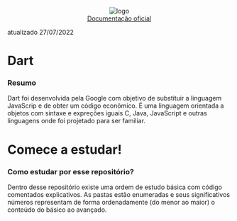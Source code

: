 <p align="center">
  <img src="https://dart.dev/assets/img/touch-icon-iphone-retina.png" alt="logo"/>
  
  <br/>
  <a href="https://dart.dev/guides">Documentação oficial</a>

</p>
atualizado 27/07/2022

# Dart
### Resumo
Dart foi desenvolvida pela Google com objetivo de substituir a linguagem JavaScrip e de obter um código econômico. É uma linguagem 
orientada a objetos com sintaxe e expreções iguais C, Java, JavaScript e outras linguagens onde foi projetado para ser familiar.

# Comece a estudar!
### Como estudar por esse repositório?
Dentro desse repositório existe uma ordem de estudo básica com código comentados explicativos. As pastas estão enumeradas e seus significativos números representam de forma ordenadamente (do menor ao maior) o conteúdo do básico ao avançado.